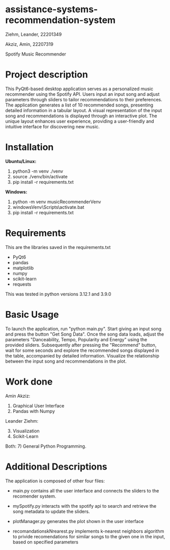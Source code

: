 # assistance-systems-recommendation-system

Ziehm, Leander, 22201349

Akziz, Amin, 22207319



Spotify Music Recommender

# Project description

This PyQt6-based desktop application serves as a personalized music recommender using the Spotify API. Users input an input song and adjust parameters through sliders to tailor recommendations to their preferences. The application generates a list of 10 recommended songs, presenting detailed information in a tabular layout. A visual representation of the input song and recommendations is displayed through an interactive plot. The unique layout enhances user experience, providing a user-friendly and intuitive interface for discovering new music.


# Installation

**Ubuntu/Linux:**

1. python3 -m venv ./venv
2. source ./venv/bin/activate
3. pip install -r requirements.txt 


**Windows:**

1. python -m venv musicRecommenderVenv
2. windowsVenv\Scripts\activate.bat
3. pip install -r requirements.txt


# Requirements

This are the libraries saved in the requirements.txt

- PyQt6
- pandas
- matplotlib
- numpy
- scikit-learn
- requests

This was tested in python versions 3.12.1 and 3.9.0

# Basic Usage

To launch the application, run "python main.py".
Start giving an input song and press the button "Get Song Data". 
Once the song data loads, adjust the parameters "Danceability, Tempo, Popularity and Energy" using the provided sliders.
Subsequently after pressing the "Recommend" button, wait for some seconds and explore the recommended songs displayed in the table, accompanied by detailed information.
Visualize the relationship between the input song and recommendations in the plot.

# Work done

Amin Akziz:

1. Graphical User Interface
2. Pandas with Numpy

Leander Ziehm:

3. Visualization
4. Scikit-Learn

Both: 7) General Python Programming.


# Additional Descriptions

The application is composed of other four files:

- main.py contains all the user interface and connects the sliders to the recomender system.

- mySpotify.py interacts with the spotify api to search and retrieve the song metadata to update the sliders.

- plotManager.py generates the plot shown in the user interface

- recomandationskNrearest.py implements k-nearest neighbors algorithm to privide recomendations for similar songs to the given one in the input, based on specified parameters

